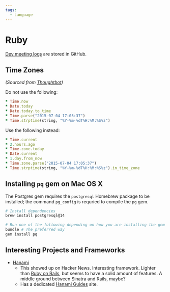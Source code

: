 ```yaml
---
tags:
  - Language
---
```

# Ruby

[Dev meeting logs](https://github.com/ruby/dev-meeting-log) are stored in
GitHub.

## Time Zones

_(Sourced from [Thoughtbot](https://thoughtbot.com/blog/its-about-time-zones))_

Do not use the following:
```ruby
* Time.now
* Date.today
* Date.today.to_time
* Time.parse("2015-07-04 17:05:37")
* Time.strptime(string, "%Y-%m-%dT%H:%M:%S%z")
```

Use the following instead:
```ruby
* Time.current
* 2.hours.ago
* Time.zone.today
* Date.current
* 1.day.from_now
* Time.zone.parse("2015-07-04 17:05:37")
* Time.strptime(string, "%Y-%m-%dT%H:%M:%S%z").in_time_zone
```

## Installing `pq` gem on Mac OS X

The Postgres gem requires the `postgresql` Homebrew package to be installed; the
command `pg_config` is requried to compile the `pg` gem.

```bash
# Install dependencies
brew install postgresql@14

# Run one of the following depending on how you are installing the gem
bundle # The preferred way
gem install pq
```

## Interesting Projects and Frameworks

- [Hanami](https://hanamirb.org)
  - This showed up on Hacker News. Interesting framework. Lighter than [Ruby on
    Rails](/programming/frameworks/ruby-on-rails.md), but seems to have a solid
    amount of features. A middle ground between Sinatra and Rails, maybe?
  - Has a dedicated [Hanami Guides](https://guides.hanamirb.org/) site.
